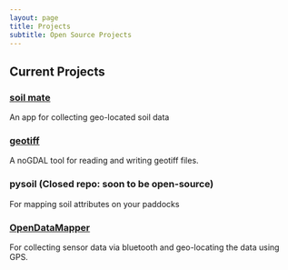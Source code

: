 ```yaml
---
layout: page
title: Projects
subtitle: Open Source Projects
---
```


## Current Projects

### [soil mate](https://github.com/Open-Source-Agriculture/soil_mate)

An app for collecting geo-located soil data

### [geotiff](https://github.com/Open-Source-Agriculture/geotiff)

A noGDAL tool for reading and writing geotiff files.

### pysoil (Closed repo: soon to be open-source)

For mapping soil attributes on your paddocks

### [OpenDataMapper](https://github.com/Open-Source-Agriculture/OpenDataMapper)

For collecting sensor data via bluetooth and geo-locating the data using GPS. 